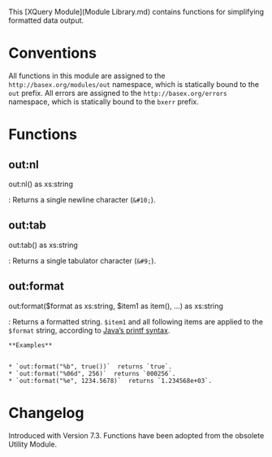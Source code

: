  


 
This [XQuery Module](Module Library.md) contains functions for simplifying formatted data output. 

 
# Conventions

All functions in this module are assigned to the `http://basex.org/modules/out` namespace, which is statically bound to the `out` prefix. All errors are assigned to the `http://basex.org/errors` namespace, which is statically bound to the `bxerr` prefix. 

 
# Functions

## out:nl

out:nl() as xs:string

:   Returns a single newline character (`&#10;`). 


## out:tab

out:tab() as xs:string

:   Returns a single tabulator character (`&#9;`). 


## out:format

out:format($format as xs:string, $item1 as item(), ...) as xs:string

:   Returns a formatted string. `$item1` and all following items are applied to the `$format` string, according to [Java’s printf syntax](http://download.oracle.com/javase/1.5.0/docs/api/java/util/Formatter.html#syntax). 

    **Examples**


    * `out:format("%b", true())`  returns `true`. 
    * `out:format("%06d", 256)`  returns `000256`. 
    * `out:format("%e", 1234.5678)`  returns `1.234568e+03`. 

 
# Changelog

Introduced with Version 7.3. Functions have been adopted from the obsolete Utility Module. 

